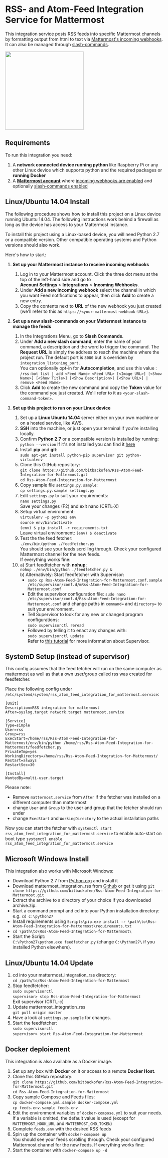 # RSS- and Atom-Feed Integration Service for Mattermost

This integration service posts RSS feeds into specific Mattermost channels by formatting output from html to text
via [Mattermost's incoming webhooks](https://docs.mattermost.com/developer/webhooks-incoming.html). It can also be managed through [slash-commands](https://docs.mattermost.com/developer/slash-commands.html).

<img src="https://github.com/bitbackofen/Rss-Atom-Feed-Integration-for-Mattermost/blob/master/Rss-Atom-Feed-Integration-for-Mattermost.png" width="250">

## Requirements

To run this integration you need:

1. A **network connected device running python** like Raspberry Pi or any other Linux device which supports python and the required packages or **running Docker**
2. A **[Mattermost account](http://www.mattermost.org/)** where [incoming webhooks are enabled](https://docs.mattermost.com/developer/webhooks-incoming.html) and
optionally [slash-commands enabled](https://docs.mattermost.com/developer/slash-commands.html)

## Linux/Ubuntu 14.04 Install

The following procedure shows how to install this project on a Linux device running Ubuntu 14.04.
The following instructions work behind a firewall as long as the device has access to your Mattermost instance.

To install this project using a Linux-based device, you will need Python 2.7 or a compatible version.
Other compatible operating systems and Python versions should also work.

Here's how to start:

1. **Set up your Mattermost instance to receive incoming webhooks**
    1. Log in to your Mattermost account. Click the three dot menu at the top of the left-hand side and go to  
        **Account Settings** > **Integrations** > **Incoming Webhooks**.
    2. Under **Add a new incoming webhook** select the channel in which you want Feed notifications to appear, then click **Add** to create a new entry.
    3. Copy the contents next to **URL** of the new webhook you just created (we'll refer to this as `https://<your-mattermost-webhook-URL>`).

2. **Set up a new slash-commands on your Mattermost instance to manage the feeds**
    1. In the Integrations Menu, go to **Slash Commands**.
    2. Under **Add a new slash command**, enter the name of your command, a description and the word to trigger the command. The **Request URL** is simply the address to reach the machine where the project run. The default port is `8080` but is overriden by `integration_listening_port`.  
    You can optionally opt-in for **Autocompletion**, and use this value :  
      `/rss-bot list | add <Feed Name> <Feed URL> [<Image URL>] [<Show Name>] [<Show Title>] [<Show Description>] [<Show URL>] | remove <Feed Name>`
    3. Click **Add** to create the new command and copy the **Token** value for the command you just created. We'll refer to it as `<your-slash-command-token>`.

3. **Set up this project to run on your Linux device**
    1. Set up a **Linux Ubuntu 14.04** server either on your own machine or on a hosted service, like AWS.
    2. **SSH** into the machine, or just open your terminal if you're installing locally.
    3. Confirm **Python 2.7** or a compatible version is installed by running:  
        `python --version` If it's not installed you can find it [here](https://www.python.org/downloads/)
    4. Install **pip** and **git**:  
        `sudo apt-get install python-pip supervisor git python-virtualenv`
    5. Clone this GitHub repository:  
        `git clone https://github.com/bitbackofen/Rss-Atom-Feed-Integration-for-Mattermost.git`  
        `cd Rss-Atom-Feed-Integration-for-Mattermost`
    6. Copy sample file `settings.py.sample`:  
        `cp settings.py.sample settings.py`
    7. Edit `settings.py` to suit your requirements:  
        `nano settings.py`  
        Save your changes (F2) and exit nano (CRTL-X)
    8. Setup virtual environment:  
         `virtualenv -p python2 env`  
         `source env/bin/activate`  
         `(env) $ pip install -r requirements.txt`  
         Leave virtual environment:
         `(env) $ deactivate`  
    9. Test the the feed fetcher:  
        `./env/bin/python ./feedfetcher.py`  
        You should see your feeds scrolling through. Check your configured Mattermost channel for the new feeds.  
        If everything works fine:
    10. a) Start feedfetcher with **nohup**:    
        `nohup ./env/bin/python ./feedfetcher.py &`  
        b) Alternatively: Start feedfetcher with Supervisor:  
          - `sudo cp Rss-Atom-Feed-Integration-for-Mattermost.conf.sample /etc/supervisor/conf.d/mRss-Atom-Feed-Integration-for-Mattermost.conf`  
          - Edit the supervisor configuration file: `sudo nano /etc/supervisor/conf.d/Rss-Atom-Feed-Integration-for-Mattermost.conf`
          and change paths in `command=` and `directory=` to suit your environment.  
          - Tell Supervisor to look for any new or changed program configurations:  
          `sudo supervisorctl reread`
          - Followed by telling it to enact any changes with:  
          `sudo supervisorctl update`  
        Refer to [this tutorial](https://www.digitalocean.com/community/tutorials/how-to-install-and-manage-supervisor-on-ubuntu-and-debian-vps)
        for more information about Supervisor.  

## SystemD Setup (instead of supervisor)

This config assumes that the feed fetcher will run on the same computer as mattermost as well as that a own user/group called rss was created for feedfetcher.

Place the following config under `/etc/systemd/system/rss_atom_feed_integration_for_mattermost.service`:

~~~
[Unit]
Description=RSS integration for mattermost
After=syslog.target network.target mattermost.service

[Service]
Type=simple
User=rss
Group=rss
ExecStart=/home/rss/Rss-Atom-Feed-Integration-for-Mattermost/env/bin/python /home/rss/Rss-Atom-Feed-Integration-for-Mattermost/feedfetcher.py
PrivateTmp=yes
WorkingDirectory=/home/rss/Rss-Atom-Feed-Integration-for-Mattermost/
Restart=always
RestartSec=30

[Install]
WantedBy=multi-user.target
~~~

Please note:

* Remove `mattermost.service` from `After` if the fetcher was installed on a different computer than mattermost
* change `User` and `Group` to the user and group that the fetcher should run under
* change `ExecStart` and `WorkingDirectory` to the actual installation paths

Now you can start the fetcher with `systemctl start rss_atom_feed_integration_for_mattermost.service` to enable auto-start on boot type `systemctl enable rss_atom_feed_integration_for_mattermost.service`

## Microsoft Windows Install
This integration also works with Microsoft Windows:  
- Download Python 2.7 from [Python.org](https://www.python.org/downloads/) and install it  
- Download mattermost_integration_rss from [Github](https://github.com/bitbackofen/Rss-Atom-Feed-Integration-for-Mattermost/archive/master.zip) or get it using `git clone https://github.com/bitbackofen/Rss-Atom-Feed-Integration-for-Mattermost.git`  
- Extract the archive to a directory of your choice if you downloaded archive.zip.  
- Start a command prompt and cd into your Python installation directory: e.g. `cd c:\python27`  
- Install requirements using `Scripts\pip.exe install -r \path\to\Rss-Atom-Feed-Integration-for-Mattermost\requirements.txt`  
- `cd \path\to\Rss-Atom-Feed-Integration-for-Mattermost\`  
- Start the Script:  
  `C:\Python27\python.exe feedfetcher.py` (change `C:\Python27\` if you installed Python elsewhere).  

## Linux/Ubuntu 14.04 Update
1. cd into your mattermost_integration_rss directory:  
    `cd /path/to/Rss-Atom-Feed-Integration-for-Mattermost`
2. Stop feedfetcher:  
    `sudo supervisorctl`  
    `supervisor> stop Rss-Atom-Feed-Integration-for-Mattermost`  
    Exit supervisor (CRTL-c)
2. Update mattermost_integration_rss  
    `git pull origin master`
3. Have a look at `settings.py.sample` for changes.
4. Start the feedfetcher:  
    `sudo supervisorctl`  
    `supervisor> start Rss-Atom-Feed-Integration-for-Mattermost`

## Docker deploiement

This integration is also available as a Docker image.

1. Set up any box with **Docker** on it or access to a remote **Docker Host**.
2. Clone this GitHub repository:  
`git clone https://github.com/bitbackofen/Rss-Atom-Feed-Integration-for-Mattermost.git`  
`cd Rss-Atom-Feed-Integration-for-Mattermost`
3. Copy sample Compose and Feeds files:  
`cp docker-compose.yml.sample docker-compose.yml`  
`cp feeds.env.sample feeds.env`
4. Edit the environment variables of `docker-compose.yml` to suit your needs. If a variable is omitted, the default value is used (except for `MATTERMOST_HOOK_URL` and `MATTERMOST_CMD_TOKEN`)
5. Complete `feeds.env` with the desired RSS feeds
6. Spin up the container with `docker-compose up`  
You should see your feeds scrolling through. Check your configured Mattermost channel for the new feeds.
If everything works fine:  
7. Start the container with `docker-compose up -d`
